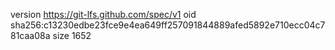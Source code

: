 version https://git-lfs.github.com/spec/v1
oid sha256:c13230edbe23fce9e4ea649ff257091844889afed5892e710ecc04c781caa08a
size 1652
